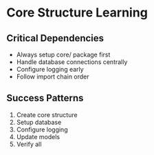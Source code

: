 # Core Structure Learning

## Critical Dependencies
- Always setup core/ package first
- Handle database connections centrally
- Configure logging early
- Follow import chain order

## Success Patterns
1. Create core structure
2. Setup database
3. Configure logging
4. Update models
5. Verify all 